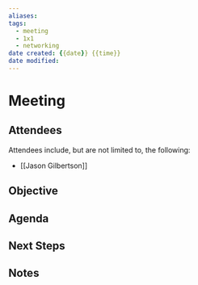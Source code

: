 ```yaml
---
aliases:
tags:
  - meeting
  - 1x1
  - networking
date created: {{date}} {{time}}
date modified: 
---
```


# Meeting

## Attendees
Attendees include, but are not limited to, the following:
- [[Jason Gilbertson]]

## Objective

## Agenda

## Next Steps

## Notes

